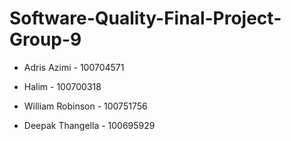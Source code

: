 # Software-Quality-Final-Project-Group-9

- Adris Azimi - 100704571

- Halim - 100700318

- William Robinson - 100751756

- Deepak Thangella - 100695929



